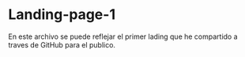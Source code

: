 # Landing-page-1

En este archivo se puede reflejar el primer lading que he compartido a traves de GitHub para el publico.
